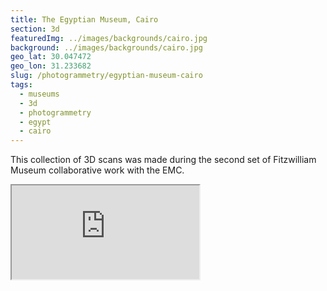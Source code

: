 ```yaml
---
title: The Egyptian Museum, Cairo
section: 3d
featuredImg: ../images/backgrounds/cairo.jpg
background: ../images/backgrounds/cairo.jpg
geo_lat: 30.047472
geo_lon: 31.233682
slug: /photogrammetry/egyptian-museum-cairo
tags:
  - museums
  - 3d
  - photogrammetry
  - egypt
  - cairo
---
```

This collection of 3D scans was made during the second set of Fitzwilliam Museum collaborative work with the EMC.

<div class="ratio ratio-1x1 mb-3">
    <iframe 
        title="A 3D model play list from the Egyptian Museum in Cairo"
        src="https://sketchfab.com/playlists/embed?collection=845a8a23d4714dcc847a20fe2ff1da44"  
        allow="autoplay; fullscreen; vr" 
        mozallowfullscreen="true" 
        webkitallowfullscreen="true"></iframe>
</div>
